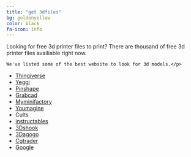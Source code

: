 ```yaml
---
title: "get 3dfiles"
bg: goldenyellow
color: black
fa-icon: info
---
```

<style>

</style>

<div class="get3dinfo">
	<p> Looking for free 3d printer files to print?  There are thousand of free 3d printer files availiable right now. 
	
	We've listed some of the best website to look for 3d models.</p>

<div class="container-fluid">
	<div class="row">
		<div class="col-xs-12 col-sm-12 link3d">
			<ul>
				<li><a href="https://www.thingiverse.com/" target="_blank"> Thingiverse</a></li>
				<li><a href="https://www.yeggi.com/" target="_blank"> Yeggi</a></li>
				<li><a href="https://pinshape.com/" target="_blank"> Pinshape</a></li>
				<li><a href="https://grabcad.com/" target="_blank">Grabcad </a></li>
				<li><a href="https://www.myminifactory.com/" target="_blank">Myminifactory </a></li>
				<li><a href="https://www.youmagine.com/" target="_blank">Youmagine</a></li>
				<li><a href="https://www.cults.com/" target="_blank"> </a>Cults</li>
				<li><a href="http://www.instructables.com/" target="_blank">instructables</a></li>
				<li><a href="http://www.3dshook.com/" target="_blank"> 3Dshook</a></li>
				<li><a href="http://www.3dagogo.com/" target="_blank">3Dagogo</a></li>
				<li><a href="https://www.cgtrader.com" target="_blank">Cgtrader</a></li>
				<li><a href="https://www.Google.com" target="_blank">Google</a></li>
			</ul>
		</div>
	</div>
</div>
</div>

<script>

</script>

